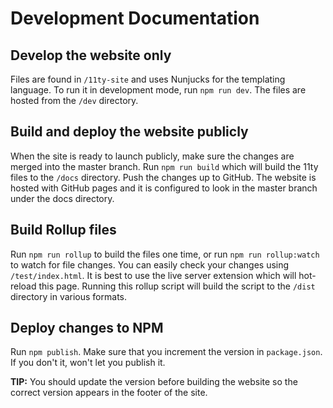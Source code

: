 # Development Documentation

## Develop the website only

Files are found in `/11ty-site` and uses Nunjucks for the templating language. To run it in development mode, run `npm run dev`. The files are hosted from the `/dev` directory.

## Build and deploy the website publicly

When the site is ready to launch publicly, make sure the changes are merged into the master branch. Run `npm run build` which will build the 11ty files to the `/docs` directory. Push the changes up to GitHub. The website is hosted with GitHub pages and it is configured to look in the master branch under the docs directory.

## Build Rollup files

Run `npm run rollup` to build the files one time, or run `npm run rollup:watch` to watch for file changes. You can easily check your changes using `/test/index.html`. It is best to use the live server extension which will hot-reload this page. Running this rollup script will build the script to the `/dist` directory in various formats.

## Deploy changes to NPM

Run `npm publish`. Make sure that you increment the version in `package.json`. If you don't it, won't let you publish it.

**TIP:** You should update the version before building the website so the correct version appears in the footer of the site.